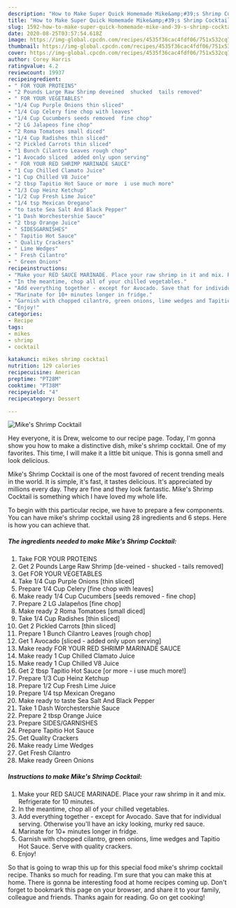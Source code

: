 ```yaml
---
description: "How to Make Super Quick Homemade Mike&amp;#39;s Shrimp Cocktail"
title: "How to Make Super Quick Homemade Mike&amp;#39;s Shrimp Cocktail"
slug: 1592-how-to-make-super-quick-homemade-mike-and-39-s-shrimp-cocktail
date: 2020-08-25T03:57:54.618Z
image: https://img-global.cpcdn.com/recipes/4535f36cac4fdf06/751x532cq70/mikes-shrimp-cocktail-recipe-main-photo.jpg
thumbnail: https://img-global.cpcdn.com/recipes/4535f36cac4fdf06/751x532cq70/mikes-shrimp-cocktail-recipe-main-photo.jpg
cover: https://img-global.cpcdn.com/recipes/4535f36cac4fdf06/751x532cq70/mikes-shrimp-cocktail-recipe-main-photo.jpg
author: Corey Harris
ratingvalue: 4.2
reviewcount: 19937
recipeingredient:
- " FOR YOUR PROTEINS"
- "2 Pounds Large Raw Shrimp deveined  shucked  tails removed"
- " FOR YOUR VEGETABLES"
- "1/4 Cup Purple Onions thin sliced"
- "1/4 Cup Celery fine chop with leaves"
- "1/4 Cup Cucumbers seeds removed  fine chop"
- "2 LG Jalapeos fine chop"
- "2 Roma Tomatoes small diced"
- "1/4 Cup Radishes thin sliced"
- "2 Pickled Carrots thin sliced"
- "1 Bunch Cilantro Leaves rough chop"
- "1 Avocado sliced  added only upon serving"
- " FOR YOUR RED SHRIMP MARINADE SAUCE"
- "1 Cup Chilled Clamato Juice"
- "1 Cup Chilled V8 Juice"
- "2 tbsp Tapitio Hot Sauce or more  i use much more"
- "1/3 Cup Heinz Ketchup"
- "1/2 Cup Fresh Lime Juice"
- "1/4 tsp Mexican Oregano"
- "to taste Sea Salt And Black Pepper"
- "1 Dash Worchestershie Sauce"
- "2 tbsp Orange Juice"
- " SIDESGARNISHES"
- " Tapitio Hot Sauce"
- " Quality Crackers"
- " Lime Wedges"
- " Fresh Cilantro"
- " Green Onions"
recipeinstructions:
- "Make your RED SAUCE MARINADE. Place your raw shrimp in it and mix. Refrigerate for 10 minutes."
- "In the meantime, chop all of your chilled vegetables."
- "Add everything together - except for Avocado. Save that for individual serving. Otherwise you&#39;ll have an icky looking, murky red sauce."
- "Marinate for 10+ minutes longer in fridge."
- "Garnish with chopped cilantro, green onions, lime wedges and Tapitio Hot Sauce. Serve with quality crackers."
- "Enjoy!"
categories:
- Recipe
tags:
- mikes
- shrimp
- cocktail

katakunci: mikes shrimp cocktail 
nutrition: 129 calories
recipecuisine: American
preptime: "PT28M"
cooktime: "PT38M"
recipeyield: "4"
recipecategory: Dessert

---
```



![Mike&#39;s Shrimp Cocktail](https://img-global.cpcdn.com/recipes/4535f36cac4fdf06/751x532cq70/mikes-shrimp-cocktail-recipe-main-photo.jpg)

Hey everyone, it is Drew, welcome to our recipe page. Today, I'm gonna show you how to make a distinctive dish, mike&#39;s shrimp cocktail. One of my favorites. This time, I will make it a little bit unique. This is gonna smell and look delicious.



Mike&#39;s Shrimp Cocktail is one of the most favored of recent trending meals in the world. It is simple, it's fast, it tastes delicious. It's appreciated by millions every day. They are fine and they look fantastic. Mike&#39;s Shrimp Cocktail is something which I have loved my whole life.


To begin with this particular recipe, we have to prepare a few components. You can have mike&#39;s shrimp cocktail using 28 ingredients and 6 steps. Here is how you can achieve that.

<!--inarticleads1-->

##### The ingredients needed to make Mike&#39;s Shrimp Cocktail:

1. Take  FOR YOUR PROTEINS
1. Get 2 Pounds Large Raw Shrimp [de-veined - shucked - tails removed]
1. Get  FOR YOUR VEGETABLES
1. Take 1/4 Cup Purple Onions [thin sliced]
1. Prepare 1/4 Cup Celery [fine chop with leaves]
1. Make ready 1/4 Cup Cucumbers [seeds removed - fine chop]
1. Prepare 2 LG Jalapeños [fine chop]
1. Make ready 2 Roma Tomatoes [small diced]
1. Take 1/4 Cup Radishes [thin sliced]
1. Get 2 Pickled Carrots [thin sliced]
1. Prepare 1 Bunch Cilantro Leaves [rough chop]
1. Get 1 Avocado [sliced - added only upon serving]
1. Make ready  FOR YOUR RED SHRIMP MARINADE SAUCE
1. Make ready 1 Cup Chilled Clamato Juice
1. Make ready 1 Cup Chilled V8 Juice
1. Get 2 tbsp Tapitio Hot Sauce [or more - i use much more!]
1. Prepare 1/3 Cup Heinz Ketchup
1. Prepare 1/2 Cup Fresh Lime Juice
1. Prepare 1/4 tsp Mexican Oregano
1. Make ready to taste Sea Salt And Black Pepper
1. Take 1 Dash Worchestershie Sauce
1. Prepare 2 tbsp Orange Juice
1. Prepare  SIDES/GARNISHES
1. Prepare  Tapitio Hot Sauce
1. Get  Quality Crackers
1. Make ready  Lime Wedges
1. Get  Fresh Cilantro
1. Make ready  Green Onions




<!--inarticleads2-->

##### Instructions to make Mike&#39;s Shrimp Cocktail:

1. Make your RED SAUCE MARINADE. Place your raw shrimp in it and mix. Refrigerate for 10 minutes.
1. In the meantime, chop all of your chilled vegetables.
1. Add everything together - except for Avocado. Save that for individual serving. Otherwise you&#39;ll have an icky looking, murky red sauce.
1. Marinate for 10+ minutes longer in fridge.
1. Garnish with chopped cilantro, green onions, lime wedges and Tapitio Hot Sauce. Serve with quality crackers.
1. Enjoy!




So that is going to wrap this up for this special food mike&#39;s shrimp cocktail recipe. Thanks so much for reading. I'm sure that you can make this at home. There is gonna be interesting food at home recipes coming up. Don't forget to bookmark this page on your browser, and share it to your family, colleague and friends. Thanks again for reading. Go on get cooking!
